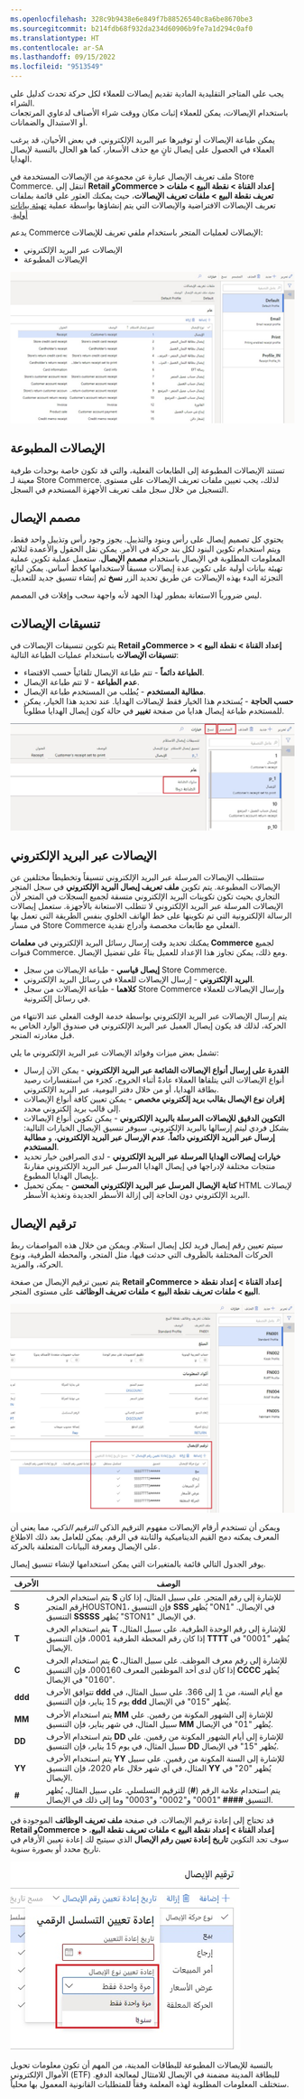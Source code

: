 ```yaml
---
ms.openlocfilehash: 328c9b9438e6e849f7b88526540c8a6be8670be3
ms.sourcegitcommit: b214fdb68f932da234d60906b9fe7a1d294c0af0
ms.translationtype: HT
ms.contentlocale: ar-SA
ms.lasthandoff: 09/15/2022
ms.locfileid: "9513549"
---
```

يجب على ‏‫المتاجر التقليدية المادية‬ تقديم إيصالات للعملاء لكل حركة تحدث كدليل على الشراء.  
باستخدام الإيصالات، يمكن للعملاء إثبات مكان ووقت شراء الأصناف لدعاوي المرتجعات أو الاستبدال والضمانات. 

يمكن طباعة الإيصالات أو توفيرها عبر البريد الإلكتروني. في بعض الأحيان، قد يرغب العملاء في الحصول على إيصال ثانٍ مع حذف الأسعار، كما هو الحال بالنسبة لإيصال الهدايا. 

ملف تعريف الإيصال عبارة عن مجموعة من الإيصالات المستخدمة في Store Commerce. انتقل إلى **Retail وCommerce > ‏‫إعداد القناة > نقطة البيع > ملفات تعريف نقطة البيع > ملفات تعريف الإيصالات**، حيث يمكنك العثور على قائمة بملفات تعريف الإيصالات الافتراضية والإيصالات التي يتم إنشاؤها بواسطة عملية [‏‫تهيئة بيانات أولية](/training/modules/configure-omnichannel-prerequisites/02-initialize-seed-data/?azure-portal=true). 

يدعم Commerce الإيصالات لعمليات المتجر باستخدام ملفي تعريف للإيصالات: 

- الإيصالات عبر البريد الإلكتروني
- الإيصالات المطبوعة 

[ ![لقطة شاشة Dynamics 365 Commerce لصفحة ملفات تعريف الإيصالات.](../media/receipt-profiles-ss.jpg) ](../media/receipt-profiles-ss.jpg#lightbox)

## <a name="printed-receipts"></a>الإيصالات المطبوعة
تستند الإيصالات المطبوعة إلى الطابعات الفعلية، والتي قد تكون خاصة بوحدات طرفية معينة لـ Store Commerce. لذلك، يجب تعيين ملفات تعريف الإيصالات على مستوى التسجيل من خلال سجل ملف تعريف الأجهزة المستخدم في السجل. 

## <a name="receipt-designer"></a>مصمم الإيصال
يحتوي كل تصميم إيصال على رأس وبنود والتذييل‬. يجوز وجود رأس وتذييل واحد فقط، ويتم استخدام تكوين البنود لكل بند حركة في الأمر. يمكن نقل الحقول والأعمدة لتلائم المعلومات المطلوبة في الإيصال باستخدام **مصمم الإيصال**. ستعمل عملية تكوين عملية ‏‫تهيئة بيانات أولية على تكوين عدة إيصالات مسبقاً لاستخدامها كخط أساس. يمكن لبائع التجزئة البدء بهذه الإيصالات عن طريق تحديد الزر **نسخ** ثم إنشاء تنسيق جديد للتعديل. 

ليس ضرورياً الاستعانة بمطور لهذا الجهد لأنه واجهة سحب وإفلات في المصمم. 

## <a name="receipt-formats"></a>تنسيقات الإيصالات
يتم تكوين تنسيقات الإيصالات في **Retail وCommerce > إعداد القناة > نقطة البيع > تنسيقات الإيصالات** باستخدام عمليات الطباعة التالية:

- **الطباعة دائماً** - تتم طباعة الإيصال تلقائياً حسب الاقتضاء.
- **عدم الطباعة** - لا تتم طباعة الإيصال.
- **مطالبة المستخدم** - يُطلب من المستخدم طباعة الإيصال.
- **حسب الحاجة** - يُستخدم هذا الخيار فقط لإيصالات الهدايا. عند تحديد هذا الخيار، يمكن للمستخدم طباعة إيصال هدايا من صفحة **تغيير** في حالة كون إيصال الهدايا مطلوباً.


[ ![لقطة شاشة لصفحة Dynamics 365 Commerce تنسيقات الإيصالات.](../media/receipt-formats-ssm.jpg) ](../media/receipt-formats-ssm.jpg#lightbox)

## <a name="emailed-receipts"></a>الإيصالات عبر البريد الإلكتروني‬
ستتطلب الإيصالات المرسلة عبر البريد الإلكتروني تنسيقاً وتخطيطاً مختلفين عن الإيصالات المطبوعة. يتم تكوين **ملف تعريف إيصال البريد الإلكتروني** في سجل المتجر التجاري بحيث تكون تكوينات البريد الإلكتروني متسقة لجميع السجلات في المتجر لأن الإيصالات المرسلة عبر البريد الإلكتروني لا تتطلب الاستعانة بالأجهزة. ستعمل إيصالات الرسالة الإلكترونية التي تم تكوينها على خط الهاتف الخلوي بنفس الطريقة التي تعمل بها في مسار Store Commerce الفعلي مع طابعات مخصصة وأدراج نقدية. 

يمكنك تحديد وقت إرسال رسائل البريد الإلكتروني في **معلمات Commerce** لجميع قنوات Commerce. ومع ذلك، يمكن تجاوز هذا الإعداد للعميل بناءً على تفضيل الإيصال. 

- **إيصال قياسي** - طباعة الإيصالات من سجل Store Commerce.
- **البريد الإلكتروني** - إرسال الإيصالات للعملاء في رسائل البريد الإلكتروني.
- **كلاهما** - طباعة الإيصالات من سجل Store Commerce وإرسال الإيصالات للعملاء في رسائل إلكترونية.

يتم إرسال الإيصالات عبر البريد الإلكتروني بواسطة خدمة الوقت الفعلي عند الانتهاء من الحركة، لذلك قد يكون إيصال العميل عبر البريد الإلكتروني في صندوق الوارد الخاص به قبل مغادرته المتجر. 

تشمل بعض ميزات وفوائد الإيصالات عبر البريد الإلكتروني ما يلي:

- **القدرة على إرسال أنواع الإيصالات الشائعة عبر البريد الإلكتروني** - يمكن الآن إرسال أنواع الإيصالات التي يتلقاها العملاء عادةً أثناء الخروج، كجزء من استفسارات رصيد بطاقة الهدايا، أو من خلال دفتر اليومية، عبر البريد الإلكتروني.
- **إقران نوع الإيصال بقالب بريد إلكتروني مخصص** - يمكن تعيين كافة أنواع الإيصالات إلى قالب بريد إلكتروني محدد.
- **التكوين الدقيق للإيصالات المرسلة بالبريد الإلكتروني** - يمكن تكوين أنواع الإيصالات بشكل فردي ليتم إرسالها بالبريد الإلكتروني. سيوفر تنسيق الإيصال الخيارات التالية: **إرسال عبر البريد الإلكتروني دائماً**، **عدم الإرسال عبر البريد الإلكتروني**، و **مطالبة المستخدم**.
- **خيارات إيصالات الهدايا المرسلة عبر البريد الإلكتروني** - لدى الصرافين خيار تحديد منتجات مختلفة لإدراجها في إيصال الهدايا المرسل عبر البريد الإلكتروني مقارنةً بإيصال الهدايا المطبوع.
- **كتابة الإيصال المرسل عبر البريد الإلكتروني المحسن** - يمكن تحميل HTML لإيصالات البريد الإلكتروني دون الحاجة إلى إزالة الأسطر الجديدة وتغذية الأسطر. 


## <a name="receipt-numbering"></a>ترقيم الإيصال
سيتم تعيين رقم إيصال فريد لكل إيصال استلام. ويمكن من خلال هذه المواصفات ربط الحركات المختلفة بالظروف التي حدثت فيها، مثل المتجر، والمحطة الطرفية، ونوع الحركة، والمزيد. 

يتم تعيين ترقيم الإيصال من صفحة **Retail وCommerce > إعداد القناة > إعداد نقطة البيع > ملفات تعريف نقطة البيع > ملفات تعريف الوظائف** على مستوى المتجر.‬ 

[ ![لقطة شاشة لقسم ترقيم الإيصالات في صفحة ملفات تعريف وظائف Store Commerce.](../media/receipt-numbering-ssm.jpg) ](../media/receipt-numbering-ssm.jpg#lightbox)

ويمكن أن تستخدم أرقام الإيصالات مفهوم الترقيم الذكي *الترقيم الذكي*، مما يعني أن المعرف يمكنه دمج القيم الديناميكية والثابتة في الرقم. يمكن للعامل بعد ذلك الاطلاع على الإيصال ومعرفة البيانات المتعلقة بالحركة. 

يوفر الجدول التالي قائمة بالمتغيرات التي يمكن استخدامها لإنشاء تنسيق إيصال. 


| **الأحرف** | **الوصف** |
 | ------------- | ------------- |
 | **S** | يتم استخدام الحرف **S** للإشارة إلى رقم المتجر. على سبيل المثال، إذا كان رقم المتجرHOUSTON1، فإن التنسيق **SSS** يُظهر "ON1" في الإيصال. التنسيق **SSSSS** يُظهر "STON1" في الإيصال.|
 | **T** | يتم استخدام الحرف **T** للإشارة إلى رقم الوحدة الطرفية. على سبيل المثال، إذا كان رقم المحطة الطرفية 0001، فإن التنسيق **TTTT** يُظهر "0001" في الإيصال.|
| **C** | يتم استخدام الحرف **C** للإشارة إلى رقم معرف الموظف. على سبيل المثال، إذا كان لدى أحد الموظفين المعرف 000160، فإن التنسيق **CCCC** يُظهر "0160" في الإيصال.|
 | **ddd** | تتوافق الأحرف **ddd** مع أيام السنة، من 1 إلى 366. علي سبيل المثال، في يوم 15 يناير، فإن التنسيق **ddd** يُظهر "015" في الإيصال. |
| **MM** | يتم استخدام الأحرف **MM** للإشارة إلى الشهور المكونة من رقمين. علي سبيل المثال، في شهر يناير، فإن التنسيق **MM** يُظهر "01" في الإيصال.|
 | **DD** | يتم استخدام الأحرف **DD** للإشارة إلى أيام الشهور المكونة من رقمين. علي سبيل المثال، في يوم 15 يناير، فإن التنسيق **DD** يُظهر "15" في الإيصال.|
| **‏‏YY** | يتم استخدام الأحرف **YY** للإشارة إلى السنة المكونة من رقمين. على سبيل المثال، في أي شهر خلال عام 2020، فإن التنسيق **YY** يُظهر "20" في الإيصال.|
 | **#**| ‎يتم استخدام علامة الرقم (**#**) للترقيم التسلسلي. على سبيل المثال، يُظهر التنسيق **####** "0001" و"0002" و"0003" وما إلى ذلك في الإيصال.|

قد تحتاج إلى إعادة ترقيم الإيصالات. في صفحة **‏‫ملف تعريف الوظائف‬** الموجودة في **Retail وCommerce > إعداد القناة > إعداد نقطة البيع > ملفات تعريف نقطة البيع**، سوف تجد التكوين **تاريخ إعادة تعيين رقم الإيصال** الذي سيتيح لك إعادة تعيين الأرقام في تاريخ محدد أو بصورة سنوية.  

![ لقطه شاشة لشبكة ترقيم الإيصالات في Dynamics 365 Commerce.](../media/reset-number-sequence-ssm.jpg)

بالنسبة للإيصالات المطبوعة للبطاقات المدينة، من المهم أن تكون معلومات تحويل الأموال الإلكتروني (ETF) للبطاقة المدينة مضمنة في الإيصال للامتثال لمعالجة الدفع. ستختلف المعلومات المطلوبة لهذه المعلمة وفقاً للمتطلبات القانونية المعمول بها محلياً.‬
